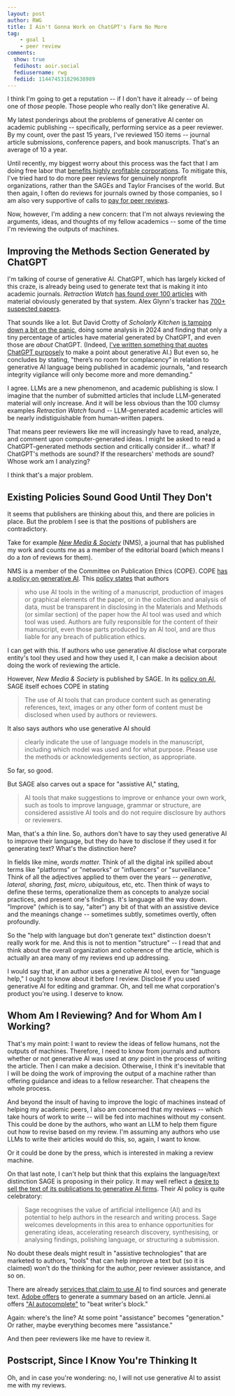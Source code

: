 ```yaml
---
layout: post
author: RWG
title: I Ain't Gonna Work on ChatGPT's Farm No More
tag:
    - goal 1
    - peer review
comments: 
  show: true
  fedihost: aoir.social
  fediusername: rwg
  fediid: 114474531829638989
---
```


I think I'm going to get a reputation -- if I don't have it already -- of being one of _those_ people. Those people who really don't like generative AI.

<!-- more -->

My latest ponderings about the problems of generative AI center on academic publishing -- specifically, performing service as a peer reviewer. By my count, over the past 15 years, I've reviewed 150 items -- journal article submissions, conference papers, and book manuscripts. That's an average of 10 a year.

Until recently, my biggest worry about this process was the fact that I am doing free labor that [benefits highly profitable corporations](https://tidsskriftet.no/en/2020/08/kronikk/money-behind-academic-publishing). To mitigate this, I've tried hard to do more peer reviews for genuinely nonprofit organizations, rather than the SAGEs and Taylor Francises of the world. But then again, I often do reviews for journals owned by those companies, so I am also very supportive of calls to [pay for peer reviews](https://www.thelancet.com/journals/lancet/article/PIIS0140-6736\(21\)02804-X/fulltext).

Now, however, I'm adding a new concern: that I'm not always reviewing the arguments, ideas, and thoughts of my fellow academics -- some of the time I'm reviewing the outputs of machines.

## Improving the Methods Section Generated by ChatGPT
I'm talking of course of generative AI. ChatGPT, which has largely kicked of this craze, is already being used to generate text that is making it into academic journals. _Retraction Watch_ [has found over 100 articles](https://retractionwatch.com/papers-and-peer-reviews-with-evidence-of-chatgpt-writing/) with material obviously generated by that system. Alex Glynn's tracker has [700+ suspected papers](https://www.academ-ai.info/).

That sounds like a lot. But David Crotty of _Scholarly Kitchen_ [is tamping down a bit on the panic](https://scholarlykitchen.sspnet.org/2024/03/20/the-latest-crisis-is-the-research-literature-overrun-with-chatgpt-and-llm-generated-articles/), doing some analysis in 2024 and finding that only a tiny percentage of articles have material generated by ChatGPT, and even those are _about_ ChatGPT. (Indeed, [I've written something that quotes ChatGPT purposely](https://www.degruyterbrill.com/document/doi/10.1515/9783110792270-007/html) to make a point about generative AI.) But even so, he concludes by stating, "there’s no room for complacency" in relation to generative AI language being published in academic journals, "and research integrity vigilance will only become more and more demanding."

I agree. LLMs are a new phenomenon, and academic publishing is slow. I imagine that the number of submitted articles that include LLM-generated material will only increase. And it will be less obvious than the 100 clumsy examples _Retraction Watch_ found -- LLM-generated academic articles will be nearly indistiguishable from human-written papers. 

That means peer reviewers like me will increasingly have to read, analyze, and comment upon computer-generated ideas. I might be asked to read a ChatGPT-generated methods section and critically consider if... what? If ChatGPT's methods are sound? If the researchers' methods are sound? Whose work am I analyzing?

I think that's a major problem.

## Existing Policies Sound Good Until They Don't
It seems that publishers are thinking about this, and there are policies in place. But the problem I see is that the positions of publishers are contradictory. 

Take for example [_New Media & Society_](https://journals.sagepub.com/home/nms) (NMS), a journal that has published my work and counts me as a member of the editorial board (which means I do a _ton_ of reviews for them). 

NMS is a member of the Committee on Publication Ethics (COPE). COPE [has a policy on generative AI](https://publicationethics.org/guidance/cope-position/authorship-and-ai-tools). This [policy states](https://publicationethics.org/guidance/cope-position/authorship-and-ai-tools) that authors
> who use AI tools in the writing of a manuscript, production of images or graphical elements of the paper, or in the collection and analysis of data, must be transparent in disclosing in the Materials and Methods (or similar section) of the paper how the AI tool was used and which tool was used. Authors are fully responsible for the content of their manuscript, even those parts produced by an AI tool, and are thus liable for any breach of publication ethics.

I can get with this. If authors who use generative AI disclose what corporate entity's tool they used and how they used it, I can make a decision about doing the work of reviewing the article.

However, _New Media & Society_ is published by SAGE. In its [policy on AI](https://us.sagepub.com/en-us/nam/artificial-intelligence-policy), SAGE itself echoes COPE in stating
> The use of AI tools that can produce content such as generating references, text, images or any other form of content must be disclosed when used by authors or reviewers.

It also says authors who use generative AI should 
> clearly indicate the use of language models in the manuscript, including which model was used and for what purpose. Please use the methods or acknowledgements section, as appropriate.

So far, so good.

But SAGE also carves out a space for "assistive AI," stating,
> AI tools that make suggestions to improve or enhance your own work, such as tools to improve language, grammar or structure, are considered assistive AI tools and do not require disclosure by authors or reviewers. 

Man, that's a _thin_ line. So, authors don't have to say they used generative AI to improve their language, but they do have to disclose if they used it for generating text? What's the distinction here?

In fields like mine, _words matter._ Think of all the digital ink spilled about terms like "platforms" or "networks" or "influencers" or "surveillance." Think of all the adjectives applied to them over the years -- _generative, lateral, sharing, fast, micro, ubiquitous,_ etc, etc. Then think of ways to define these terms, operationalize them as concepts to analyze social practices, and present one's findings. It's language all the way down. "Improve" (which is to say, "alter") any bit of that with an assistive device and the meanings change -- sometimes subtly, sometimes overtly, often profoundly. 

So the "help with language but don't generate text" distinction doesn't really work for me. And this is not to mention "structure" -- I read that and think about the overall organization and coherence of the article, which is actually an area many of my reviews end up addressing.

I would say that, if an author uses a generative AI tool, even for "language help," I ought to know about it before I review. Disclose if you used generative AI for editing and grammar. Oh, and tell me what corporation's product you're using. I deserve to know.

## Whom Am I Reviewing? And for Whom Am I Working?
That's my main point: I want to review the ideas of fellow humans, not the outputs of machines. Therefore, I need to know from journals and authors whether or not generative AI was used at _any_ point in the process of writing the article. Then I can make a decision. Otherwise, I think it's inevitable that I will be doing the work of improving the output of a machine rather than offering guidance and ideas to a fellow researcher. That cheapens the whole process.

And beyond the insult of having to improve the logic of machines instead of helping my academic peers, I also am concerned that my reviews -- which take hours of work to write -- will be fed into machines without my consent. This could be done by the authors, who want an LLM to help them figure out how to revise based on my review. I'm assuming any authors who use LLMs to write their articles would do this, so, again, I want to know.

Or it could be done by the press, which is interested in making a review machine.

On that last note, I can't help but think that this explains the language/text distinction SAGE is proposing in their policy. It may well reflect a [desire to sell the text of its publications to generative AI firms](https://www.thebookseller.com/news/sage-confirms-it-is-in-talks-to-license-content-to-ai-firms). Their AI policy is quite celebratory:
> Sage recognises the value of artificial intelligence (AI) and its potential to help authors in the research and writing process. Sage welcomes developments in this area to enhance opportunities for generating ideas, accelerating research discovery, synthesising, or analysing findings, polishing language, or structuring a submission.

No doubt these deals might result in "assistive technologies" that are marketed to authors, "tools" that can help improve a text but (so it is claimed) won't do the thinking for the author, peer reviewer assistance, and so on. 

There are already [services that claim to use AI](https://consensus.app) to find sources and generate text. [Adobe offers](https://helpx.adobe.com/ca/acrobat/using/ai-generated-summaries.html) to generate a summary based on an article. Jenni.ai offers ["AI autocomplete"](https://jenni.ai/) to "beat writer's block."

Again: where's the line? At some point "assistance" becomes "generation." Or rather, maybe everything becomes mere "assistance." 

And then peer reviewers like me have to review it.

## Postscript, Since I Know You're Thinking It
Oh, and in case you're wondering: no, I will not use generative AI to assist me with my reviews.
